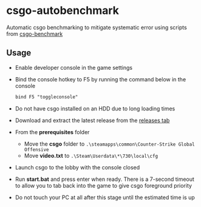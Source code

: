 # csgo-autobenchmark

Automatic csgo benchmarking to mitigate systematic error using scripts from [csgo-benchmark](https://github.com/samisalreadytaken/csgo-benchmark)

## Usage

- Enable developer console in the game settings

- Bind the console hotkey to F5 by running the command below in the console

    ```txt
    bind F5 "toggleconsole"
    ```

- Do not have csgo installed on an HDD due to long loading times

- Download and extract the latest release from the [releases tab](https://github.com/amitxv/csgo-autobenchmark/releases)

- From the **prerequisites** folder

    - Move the **csgo** folder to ``.\steamapps\common\Counter-Strike Global Offensive``
    - Move **video.txt** to ``.\Steam\Userdata\*\730\local\cfg``

- Launch csgo to the lobby with the console closed

- Run **start.bat** and press enter when ready. There is a 7-second timeout to allow you to tab back into the game to give csgo foreground priority

- Do not touch your PC at all after this stage until the estimated time is up
